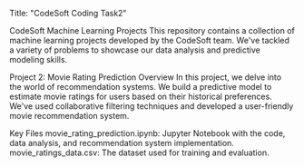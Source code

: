 Title: "CodeSoft Coding Task2"

CodeSoft Machine Learning Projects
This repository contains a collection of machine learning projects developed by the CodeSoft team. We've tackled a variety of problems to showcase our data analysis and predictive modeling skills.

Project 2: Movie Rating Prediction
Overview
In this project, we delve into the world of recommendation systems. We build a predictive model to estimate movie ratings for users based on their historical preferences. We've used collaborative filtering techniques and developed a user-friendly movie recommendation system.

Key Files
movie_rating_prediction.ipynb: Jupyter Notebook with the code, data analysis, and recommendation system implementation.
movie_ratings_data.csv: The dataset used for training and evaluation.

